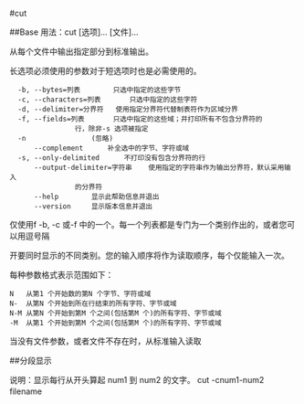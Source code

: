 #cut

##Base
用法：cut [选项]... [文件]...

从每个文件中输出指定部分到标准输出。

长选项必须使用的参数对于短选项时也是必需使用的。

	  -b, --bytes=列表		只选中指定的这些字节
	  -c, --characters=列表		只选中指定的这些字符
	  -d, --delimiter=分界符	使用指定分界符代替制表符作为区域分界
	  -f, --fields=列表		只选中指定的这些域；并打印所有不包含分界符的
					行，除非-s 选项被指定
	  -n				(忽略)
		  --complement		补全选中的字节、字符或域
	  -s, --only-delimited		不打印没有包含分界符的行
		  --output-delimiter=字符串	使用指定的字符串作为输出分界符，默认采用输入
					的分界符
		  --help		显示此帮助信息并退出
		  --version		显示版本信息并退出

仅使用f -b, -c 或-f 中的一个。每一个列表都是专门为一个类别作出的，或者您可以用逗号隔

开要同时显示的不同类别。您的输入顺序将作为读取顺序，每个仅能输入一次。

每种参数格式表示范围如下：

    N	从第1 个开始数的第N 个字节、字符或域
    N-	从第N 个开始到所在行结束的所有字符、字节或域
    N-M	从第N 个开始到第M 个之间(包括第M 个)的所有字符、字节或域
    -M	从第1 个开始到第M 个之间(包括第M 个)的所有字符、字节或域

当没有文件参数，或者文件不存在时，从标准输入读取

##分段显示 

说明：显示每行从开头算起 num1 到 num2 的文字。 
	cut -cnum1-num2 filename
　　
